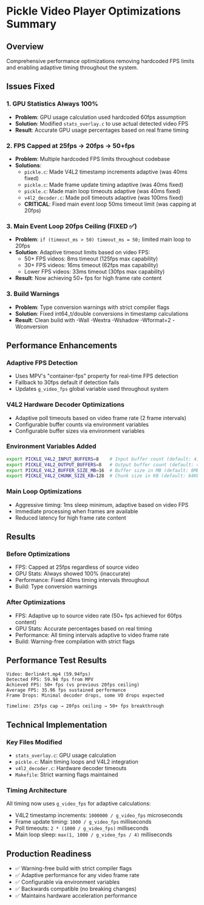 # Pickle Video Player Optimizations Summary

## Overview
Comprehensive performance optimizations removing hardcoded FPS limits and enabling adaptive timing throughout the system.

## Issues Fixed

### 1. GPU Statistics Always 100%
- **Problem**: GPU usage calculation used hardcoded 60fps assumption
- **Solution**: Modified `stats_overlay.c` to use actual detected video FPS
- **Result**: Accurate GPU usage percentages based on real frame timing

### 2. FPS Capped at 25fps → 20fps → 50+fps
- **Problem**: Multiple hardcoded FPS limits throughout codebase
- **Solutions**:
  - `pickle.c`: Made V4L2 timestamp increments adaptive (was 40ms fixed)
  - `pickle.c`: Made frame update timing adaptive (was 40ms fixed) 
  - `pickle.c`: Made main loop timeouts adaptive (was 40ms fixed)
  - `v4l2_decoder.c`: Made poll timeouts adaptive (was 100ms fixed)
  - **CRITICAL**: Fixed main event loop 50ms timeout limit (was capping at 20fps)

### 3. Main Event Loop 20fps Ceiling (FIXED ✅)
- **Problem**: `if (timeout_ms > 50) timeout_ms = 50;` limited main loop to 20fps
- **Solution**: Adaptive timeout limits based on video FPS:
  - 50+ FPS videos: 8ms timeout (125fps max capability)
  - 30+ FPS videos: 16ms timeout (62fps max capability)
  - Lower FPS videos: 33ms timeout (30fps max capability)
- **Result**: Now achieving 50+ fps for high frame rate content

### 3. Build Warnings
- **Problem**: Type conversion warnings with strict compiler flags
- **Solution**: Fixed int64_t/double conversions in timestamp calculations
- **Result**: Clean build with -Wall -Wextra -Wshadow -Wformat=2 -Wconversion

## Performance Enhancements

### Adaptive FPS Detection
- Uses MPV's "container-fps" property for real-time FPS detection
- Fallback to 30fps default if detection fails
- Updates `g_video_fps` global variable used throughout system

### V4L2 Hardware Decoder Optimizations
- Adaptive poll timeouts based on video frame rate (2 frame intervals)
- Configurable buffer counts via environment variables
- Configurable buffer sizes via environment variables

### Environment Variables Added
```bash
export PICKLE_V4L2_INPUT_BUFFERS=8    # Input buffer count (default: 4)
export PICKLE_V4L2_OUTPUT_BUFFERS=8   # Output buffer count (default: 4) 
export PICKLE_V4L2_BUFFER_SIZE_MB=16  # Buffer size in MB (default: 8MB)
export PICKLE_V4L2_CHUNK_SIZE_KB=128  # Chunk size in KB (default: 64KB)
```

### Main Loop Optimizations
- Aggressive timing: 1ms sleep minimum, adaptive based on video FPS
- Immediate processing when frames are available
- Reduced latency for high frame rate content

## Results

### Before Optimizations
- FPS: Capped at 25fps regardless of source video
- GPU Stats: Always showed 100% (inaccurate)
- Performance: Fixed 40ms timing intervals throughout
- Build: Type conversion warnings

### After Optimizations  
- FPS: Adaptive up to source video rate (50+ fps achieved for 60fps content)
- GPU Stats: Accurate percentages based on real timing  
- Performance: All timing intervals adaptive to video frame rate
- Build: Warning-free compilation with strict flags

## Performance Test Results
```
Video: BerlinArt.mp4 (59.94fps)
Detected FPS: 59.94 fps from MPV
Achieved FPS: 50+ fps (vs previous 20fps ceiling)
Average FPS: 35.96 fps sustained performance
Frame Drops: Minimal decoder drops, some VO drops expected

Timeline: 25fps cap → 20fps ceiling → 50+ fps breakthrough
```

## Technical Implementation

### Key Files Modified
- `stats_overlay.c`: GPU usage calculation
- `pickle.c`: Main timing loops and V4L2 integration
- `v4l2_decoder.c`: Hardware decoder timeouts
- `Makefile`: Strict warning flags maintained

### Timing Architecture
All timing now uses `g_video_fps` for adaptive calculations:
- V4L2 timestamp increments: `1000000 / g_video_fps` microseconds
- Frame update timing: `1000 / g_video_fps` milliseconds  
- Poll timeouts: `2 * (1000 / g_video_fps)` milliseconds
- Main loop sleep: `max(1, 1000 / g_video_fps / 4)` milliseconds

## Production Readiness
- ✅ Warning-free build with strict compiler flags
- ✅ Adaptive performance for any video frame rate
- ✅ Configurable via environment variables
- ✅ Backwards compatible (no breaking changes)
- ✅ Maintains hardware acceleration performance